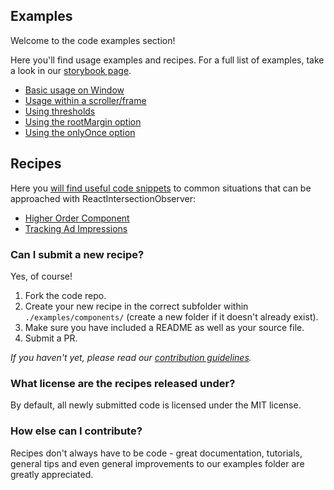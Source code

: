 ## Examples

Welcome to the code examples section!

Here you'll find usage examples and recipes. For a full list of examples, take a look in our [storybook page](https://researchgate.github.io/react-intersection-observer/?selectedKind=Examples).

* [Basic usage on Window](https://researchgate.github.io/react-intersection-observer/?selectedKind=Examples&selectedStory=Window)
* [Usage within a scroller/frame](https://researchgate.github.io/react-intersection-observer/?selectedKind=Examples&selectedStory=Frame)
* [Using thresholds](https://researchgate.github.io/react-intersection-observer/?selectedKind=Examples&selectedStory=Thresholds)
* [Using the rootMargin option](https://researchgate.github.io/react-intersection-observer/?selectedKind=Examples&selectedStory=Margin)
* [Using the onlyOnce option](https://researchgate.github.io/react-intersection-observer/?selectedKind=Examples&selectedStory=Once)

## Recipes

Here you [will find useful code snippets](https://researchgate.github.io/react-intersection-observer/?selectedKind=Recipes) to common situations that can be approached with ReactIntersectionObserver:

* [Higher Order Component](https://researchgate.github.io/react-intersection-observer/?selectedKind=Recipes&selectedStory=Higher%20Order%20Component)
* [Tracking Ad Impressions](https://researchgate.github.io/react-intersection-observer/?selectedKind=Recipes&selectedStory=Ad%20Impressions)

### Can I submit a new recipe?

Yes, of course!

1. Fork the code repo.
2. Create your new recipe in the correct subfolder within `./examples/components/` (create a new folder if it doesn't already exist).
3. Make sure you have included a README as well as your source file.
4. Submit a PR.

_If you haven't yet, please read our [contribution guidelines](https://github.com/researchgate/react-intersection-observer/blob/master/.github/CONTRIBUTING.md)._

### What license are the recipes released under?

By default, all newly submitted code is licensed under the MIT license.

### How else can I contribute?

Recipes don't always have to be code - great documentation, tutorials, general tips and even general improvements to our examples folder are greatly appreciated.